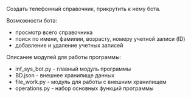 Создать телефонный справочник, прикрутить к нему бота.


Возможности бота:
* просмотр всего справочника
* поиск по имени, фамилии, возрасту, номеру учетной записи (ID)
* добавление и удаление учетных записей

Описание модулей для работы программы:
* inf_sys_bot.py - главный модуль программы
* BD.json - внешнее хранилище данных
* file_work.py - модуль для работы с внешним хранилищем
* operations.py - набор основных функций программы
